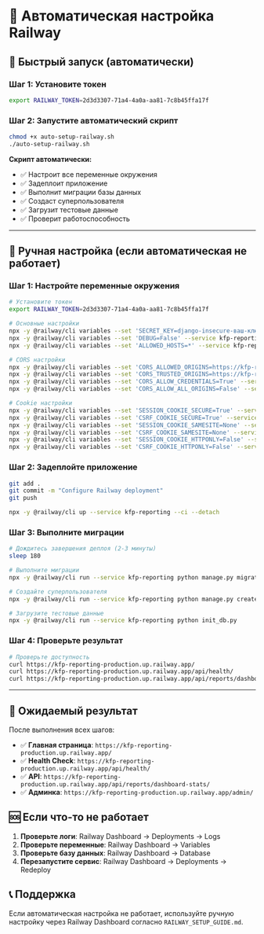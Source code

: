 # 🤖 Автоматическая настройка Railway

## 🚀 **Быстрый запуск (автоматически)**

### **Шаг 1: Установите токен**
```bash
export RAILWAY_TOKEN=2d3d3307-71a4-4a0a-aa81-7c8b45ffa17f
```

### **Шаг 2: Запустите автоматический скрипт**
```bash
chmod +x auto-setup-railway.sh
./auto-setup-railway.sh
```

**Скрипт автоматически:**
- ✅ Настроит все переменные окружения
- ✅ Задеплоит приложение
- ✅ Выполнит миграции базы данных
- ✅ Создаст суперпользователя
- ✅ Загрузит тестовые данные
- ✅ Проверит работоспособность

---

## 🔧 **Ручная настройка (если автоматическая не работает)**

### **Шаг 1: Настройте переменные окружения**
```bash
# Установите токен
export RAILWAY_TOKEN=2d3d3307-71a4-4a0a-aa81-7c8b45ffa17f

# Основные настройки
npx -y @railway/cli variables --set 'SECRET_KEY=django-insecure-ваш-ключ' --service kfp-reporting
npx -y @railway/cli variables --set 'DEBUG=False' --service kfp-reporting
npx -y @railway/cli variables --set 'ALLOWED_HOSTS=*' --service kfp-reporting

# CORS настройки
npx -y @railway/cli variables --set 'CORS_ALLOWED_ORIGINS=https://kfp-reporting-production.up.railway.app' --service kfp-reporting
npx -y @railway/cli variables --set 'CORS_TRUSTED_ORIGINS=https://kfp-reporting-production.up.railway.app' --service kfp-reporting
npx -y @railway/cli variables --set 'CORS_ALLOW_CREDENTIALS=True' --service kfp-reporting
npx -y @railway/cli variables --set 'CORS_ALLOW_ALL_ORIGINS=False' --service kfp-reporting

# Cookie настройки
npx -y @railway/cli variables --set 'SESSION_COOKIE_SECURE=True' --service kfp-reporting
npx -y @railway/cli variables --set 'CSRF_COOKIE_SECURE=True' --service kfp-reporting
npx -y @railway/cli variables --set 'SESSION_COOKIE_SAMESITE=None' --service kfp-reporting
npx -y @railway/cli variables --set 'CSRF_COOKIE_SAMESITE=None' --service kfp-reporting
npx -y @railway/cli variables --set 'SESSION_COOKIE_HTTPONLY=False' --service kfp-reporting
npx -y @railway/cli variables --set 'CSRF_COOKIE_HTTPONLY=False' --service kfp-reporting
```

### **Шаг 2: Задеплойте приложение**
```bash
git add .
git commit -m "Configure Railway deployment"
git push

npx -y @railway/cli up --service kfp-reporting --ci --detach
```

### **Шаг 3: Выполните миграции**
```bash
# Дождитесь завершения деплоя (2-3 минуты)
sleep 180

# Выполните миграции
npx -y @railway/cli run --service kfp-reporting python manage.py migrate

# Создайте суперпользователя
npx -y @railway/cli run --service kfp-reporting python manage.py createsuperuser

# Загрузите тестовые данные
npx -y @railway/cli run --service kfp-reporting python init_db.py
```

### **Шаг 4: Проверьте результат**
```bash
# Проверьте доступность
curl https://kfp-reporting-production.up.railway.app/
curl https://kfp-reporting-production.up.railway.app/api/health/
curl https://kfp-reporting-production.up.railway.app/api/reports/dashboard-stats/
```

---

## 🎯 **Ожидаемый результат**

После выполнения всех шагов:
- ✅ **Главная страница**: `https://kfp-reporting-production.up.railway.app/`
- ✅ **Health Check**: `https://kfp-reporting-production.up.railway.app/api/health/`
- ✅ **API**: `https://kfp-reporting-production.up.railway.app/api/reports/dashboard-stats/`
- ✅ **Админка**: `https://kfp-reporting-production.up.railway.app/admin/`

## 🆘 **Если что-то не работает**

1. **Проверьте логи**: Railway Dashboard → Deployments → Logs
2. **Проверьте переменные**: Railway Dashboard → Variables
3. **Проверьте базу данных**: Railway Dashboard → Database
4. **Перезапустите сервис**: Railway Dashboard → Deployments → Redeploy

## 📞 **Поддержка**

Если автоматическая настройка не работает, используйте ручную настройку через Railway Dashboard согласно `RAILWAY_SETUP_GUIDE.md`.
